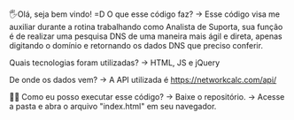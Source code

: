 🖐️Olá, seja bem vindo! =D
O que esse código faz? -> Esse código visa me auxiliar durante a rotina trabalhando como Analista de Suporta, sua função é de realizar uma pesquisa DNS de uma maneira mais ágil e direta, apenas digitando o domínio e retornando os dados DNS que preciso conferir.

Quais tecnologias foram utilizadas? -> HTML, JS e jQuery

De onde os dados vem? -> A API utilizada é https://networkcalc.com/api/

🧑‍🚀 Como eu posso executar esse código?
-> Baixe o repositório.
-> Acesse a pasta e abra o arquivo "index.html" em seu navegador.
